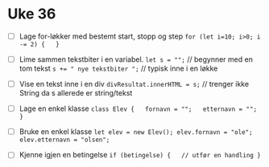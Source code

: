 # Uke 36

* [ ] Lage for-løkker med bestemt start, stopp og step `for (let i=10; i>0; i -= 2) {   }`
* [ ] Lime sammen tekstbiter i en variabel. `let s = "";`  // begynner med en tom tekst `s += " nye tekstbiter ";`  // typisk inne i en løkke
* [ ] Vise en tekst inne i en div `divResultat.innerHTML = s;`   // trenger ikke String da s allerede er string/tekst
* [ ] Lage en enkel klasse `class Elev {   fornavn = "";   etternavn = ""; }`
* [ ] Bruke en enkel klasse `let elev = new Elev(); elev.fornavn = "ole"; elev.etternavn = "olsen";`
* [ ] Kjenne igjen en betingelse `if (betingelse) {   // utfør en handling }`



